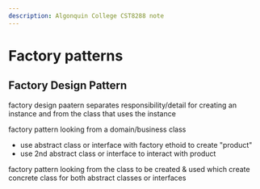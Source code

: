 ```yaml
---
description: Algonquin College CST8288 note
---
```


# Factory patterns

## Factory Design Pattern

factory design paatern separates responsibility/detail for creating an instance and from the class that uses the instance

factory pattern looking from a domain/business class

* use abstract class or interface with factory ethoid to create "product"
* use 2nd abstract class or interface to interact with product

factory pattern looking from the class to be created & used which create concrete class for both abstract classes or interfaces
